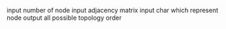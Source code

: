 input number of node
input adjacency matrix
input char which represent node 
output all possible topology order
 
